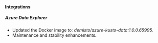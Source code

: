 
#### Integrations

##### Azure Data Explorer
- Updated the Docker image to: *demisto/azure-kusto-data:1.0.0.65995*.
- Maintenance and stability enhancements.